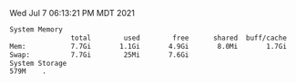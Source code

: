 Wed Jul  7 06:13:21 PM MDT 2021
```bash
System Memory
               total        used        free      shared  buff/cache   available
Mem:           7.7Gi       1.1Gi       4.9Gi       8.0Mi       1.7Gi       6.3Gi
Swap:          7.7Gi        25Mi       7.6Gi
System Storage
579M	.
```
```bash
